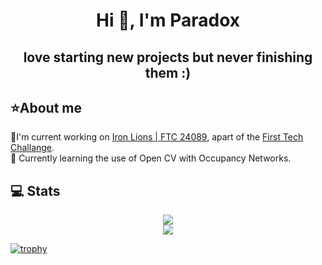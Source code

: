 <div align="center">
  
# Hi 👋, I'm Paradox 



## love starting new projects but never finishing them :) 

<div align="left">

## ⭐About me 

🔭I'm current working on [Iron Lions | FTC 24089](https://github.com/Marlstar/FTC24089), apart of the [First Tech Challange](https://www.firstinspires.org/robotics/ftc). <br>
🌱 Currently learning the use of Open CV with Occupancy Networks. 

## 💻 Stats 

<div align="center">
  <picture>
    <source
      srcset="https://github-readme-stats.vercel.app/api?username=paradoxiscoding&show_icons=true&theme=dark"
      media="(prefers-color-scheme: dark)"
    />
    <source
      srcset="https://github-readme-stats.vercel.app/api?username=paradoxiscoding&show_icons=true"
      media="(prefers-color-scheme: light), (prefers-color-scheme: dark)"
    />
    <img src="https://github-readme-stats.vercel.app/api?username=paradoxiscoding&show_icons=true" />
  </picture>
  <br/>
  <a href="https://github.com/anuraghazra/github-readme-stats">
    <img src="https://github-readme-stats.vercel.app/api/top-langs/?username=paradoxiscoding" />
  </a>
</div>

[![trophy](https://github-profile-trophy.vercel.app/?username=paradoxiscoding)](https://github.com/ryo-ma/github-profile-trophy)
